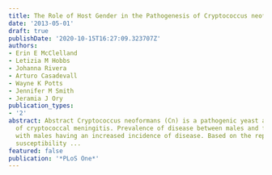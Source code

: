 ```yaml
---
title: The Role of Host Gender in the Pathogenesis of Cryptococcus neoformans Infections
date: '2013-05-01'
draft: true
publishDate: '2020-10-15T16:27:09.323707Z'
authors:
- Erin E McClelland
- Letizia M Hobbs
- Johanna Rivera
- Arturo Casadevall
- Wayne K Potts
- Jennifer M Smith
- Jeramia J Ory
publication_types:
- '2'
abstract: Abstract Cryptococcus neoformans (Cn) is a pathogenic yeast and the cause
  of cryptococcal meningitis. Prevalence of disease between males and females is skewed,
  with males having an increased incidence of disease. Based on the reported gender
  susceptibility ...
featured: false
publication: '*PLoS One*'
---
```


